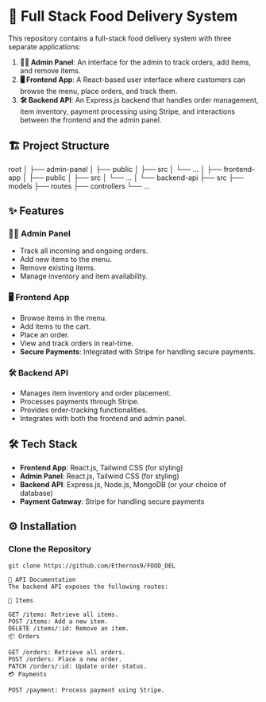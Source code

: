 # 🍔 Full Stack Food Delivery System

This repository contains a full-stack food delivery system with three separate applications:
1. **👨‍💼 Admin Panel**: An interface for the admin to track orders, add items, and remove items.
2. **🖥️ Frontend App**: A React-based user interface where customers can browse the menu, place orders, and track them.
3. **🛠️ Backend API**: An Express.js backend that handles order management, item inventory, payment processing using Stripe, and interactions between the frontend and the admin panel.

## 🏗️ Project Structure
root │ ├── admin-panel │ ├── public │ ├── src │ └── ... │ ├── frontend-app │ ├── public │ ├── src │ └── ... │ └── backend-api ├── src ├── models ├── routes ├── controllers └── ...

## ✨ Features

### 👨‍💼 Admin Panel
- Track all incoming and ongoing orders.
- Add new items to the menu.
- Remove existing items.
- Manage inventory and item availability.

### 🖥️ Frontend App
- Browse items in the menu.
- Add items to the cart.
- Place an order.
- View and track orders in real-time.
- **Secure Payments**: Integrated with Stripe for handling secure payments.

### 🛠️ Backend API
- Manages item inventory and order placement.
- Processes payments through Stripe.
- Provides order-tracking functionalities.
- Integrates with both the frontend and admin panel.

## 🛠️ Tech Stack

- **Frontend App**: React.js, Tailwind CSS (for styling)
- **Admin Panel**: React.js, Tailwind CSS (for styling)
- **Backend API**: Express.js, Node.js, MongoDB (or your choice of database)
- **Payment Gateway**: Stripe for handling secure payments

## ⚙️ Installation

### Clone the Repository
```
git clone https://github.com/Ethernos9/FOOD_DEL

📄 API Documentation
The backend API exposes the following routes:

🛒 Items

GET /items: Retrieve all items.
POST /items: Add a new item.
DELETE /items/:id: Remove an item.
📦 Orders

GET /orders: Retrieve all orders.
POST /orders: Place a new order.
PATCH /orders/:id: Update order status.
💳 Payments

POST /payment: Process payment using Stripe.
